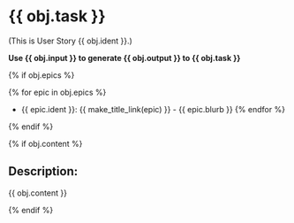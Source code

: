# {{ obj.task }}
(This is User Story {{ obj.ident }}.)

**Use {{ obj.input }} to generate {{ obj.output }} to {{ obj.task }}**

{% if obj.epics %}

{% for epic in obj.epics %}
* {{ epic.ident }}: {{ make_title_link(epic) }} - {{ epic.blurb }}
{% endfor %}

{% endif %}


{% if obj.content %}
## Description:

{{ obj.content }}

{% endif %}
